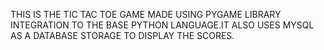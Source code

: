 THIS IS THE TIC TAC TOE GAME MADE USING PYGAME LIBRARY INTEGRATION TO THE BASE PYTHON LANGUAGE.IT ALSO USES MYSQL AS A DATABASE STORAGE TO DISPLAY THE SCORES.
